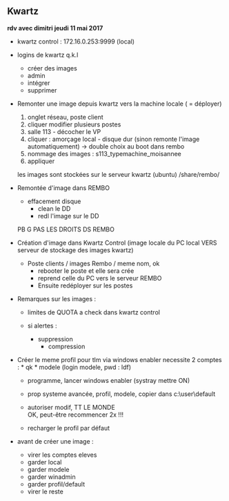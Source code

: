 
## Kwartz

**rdv avec dimitri jeudi 11 mai 2017**

* kwartz control : 172.16.0.253:9999 (local)
* logins de kwartz q.k.l

  - créer des images
  - admin
  - intégrer
  - supprimer

* Remonter une image depuis kwartz vers la machine locale ( = déployer)

    1. onglet réseau, poste client
  	2. cliquer modifier plusieurs postes
  	3. salle 113 - décocher le VP
  	4. cliquer : amorçage local - disque dur (sinon remonte l'image automatiquement) -> double choix au boot dans rembo
  	5. nommage des images : s113_typemachine_moisannee
  	6. appliquer

	les images sont stockées sur le serveur kwartz (ubuntu) /share/rembo/

* Remontée d'image dans REMBO

  * effacement disque
	*	clean le DD
	*	redl l'image sur le DD

  PB G PAS LES DROITS DS REMBO

* Création d'image dans Kwartz Control (image locale du PC local  VERS serveur de stockage des images kwartz)

  * Poste clients / images Rembo / meme nom, ok
	* rebooter le poste et elle sera crée
	* reprend celle du PC vers le serveur REMBO
	* Ensuite redéployer sur les postes

* Remarques sur les images :
	* limites de QUOTA a check dans kwartz control
	*	si alertes :

  		- suppression
			- compression

* Créer le meme profil pour tlm via windows enabler
	  necessite 2 comptes :
      * qk
			* modele (login modele, pwd : ldf)

	- programme, lancer windows enabler (systray mettre ON)
	- prop systeme avancée, profil, modele, copier dans c:\user\default
	- autoriser modif, TT LE MONDE\
	   OK, peut-être recommencer 2x !!!

	- recharger le profil par défaut

* avant de créer une image :

	* virer les comptes eleves
	* garder local
	* garder modele
	* garder winadmin
	* garder profil/default
	* virer le reste
